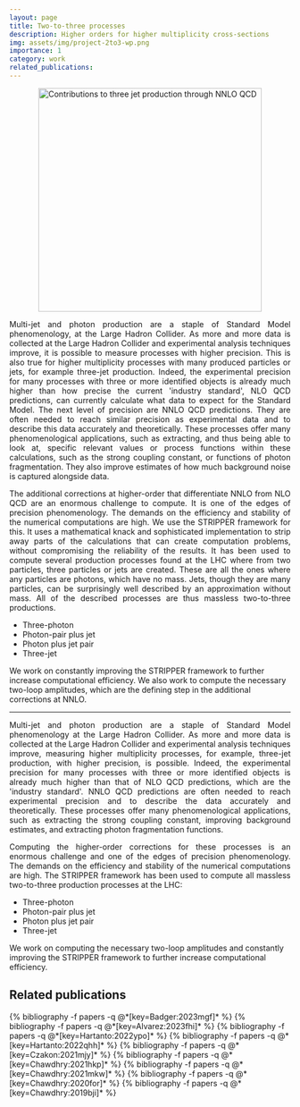 ```yaml
---
layout: page
title: Two-to-three processes
description: Higher orders for higher multiplicity cross-sections
img: assets/img/project-2to3-wp.png
importance: 1
category: work
related_publications:
---
```


<img src="../../assets/img/project-2to3.png" alt="Contributions to three jet production through NNLO QCD" style="width:400px;display:block;margin-left:auto;margin-right:auto;">

<p align="justify">
Multi-jet and photon production are a staple of Standard Model phenomenology,  at the Large Hadron Collider. As more and more data is collected at the Large Hadron Collider and experimental analysis techniques improve, it is possible to measure processes with higher precision. This is also true for higher multiplicity processes with many produced particles or jets, for example three-jet production. Indeed, the experimental precision for many processes with three or more identified objects is already much higher than how precise the current 'industry standard', NLO QCD predictions, can currently calculate what data to expect for the Standard Model. 
The next level of precision are NNLO QCD predictions. They are often needed to reach similar precision as experimental data and to describe this data accurately and theoretically. These processes offer many phenomenological applications, such as extracting, and thus being able to look at, specific relevant values or process functions within these calculations, such as the strong coupling constant, or functions of photon fragmentation. They also improve estimates of how much background noise is captured alongside data.
</p>

<p align="justify">
The additional corrections at higher-order that differentiate NNLO from NLO QCD are an enormous challenge to compute. It is one of the edges of precision phenomenology. The demands on the efficiency and stability of the numerical computations are high. We use the STRIPPER framework for this. It uses a mathematical knack and sophisticated implementation to strip away parts of the calculations that can create computation problems, without compromising the reliability of the results. It has been used to compute several production processes found at the LHC where from two particles, three particles or jets are created. These are all the ones where any particles are photons, which have no mass. Jets, though they are many particles, can be surprisingly well described by an approximation without mass. All of the described processes are thus massless two-to-three productions.
<ul>
<li> Three-photon </li>
<li> Photon-pair plus jet </li>
<li> Photon plus jet pair </li>
<li> Three-jet </li>
</ul>

We work on constantly improving the STRIPPER framework to further increase computational efficiency. We also work to compute the necessary two-loop amplitudes, which are the defining step in the additional corrections at NNLO.
</p>

---

<p align="justify">
Multi-jet and photon production are a staple of Standard Model phenomenology at the Large Hadron Collider. As more and more data is collected at the Large Hadron Collider and experimental analysis techniques improve, measuring higher multiplicity processes, for example, three-jet production, with higher precision, is possible. Indeed, the experimental precision for many processes with three or more identified objects is already much higher than that of NLO QCD predictions, which are the 'industry standard'. NNLO QCD predictions are often needed to reach experimental precision and to describe the data accurately and theoretically. These processes offer many phenomenological applications, such as extracting the strong coupling constant, improving background estimates, and extracting photon fragmentation functions.
</p>

<p align="justify">
Computing the higher-order corrections for these processes is an enormous challenge and one of the edges of precision phenomenology. The demands on the efficiency and stability of the numerical computations are high. The STRIPPER framework has been used to compute all massless two-to-three production processes at the LHC:
<ul>
<li> Three-photon </li>
<li> Photon-pair plus jet </li>
<li> Photon plus jet pair </li>
<li> Three-jet </li>
</ul>
We work on computing the necessary two-loop amplitudes and constantly improving the STRIPPER framework to further increase computational efficiency.
</p>


<h2> Related publications </h2>
<div class="publications">
  {% bibliography -f papers -q @*[key=Badger:2023mgf]* %}
  {% bibliography -f papers -q @*[key=Alvarez:2023fhi]* %}
  {% bibliography -f papers -q @*[key=Hartanto:2022ypo]* %}
  {% bibliography -f papers -q @*[key=Hartanto:2022qhh]* %}
  {% bibliography -f papers -q @*[key=Czakon:2021mjy]* %}
  {% bibliography -f papers -q @*[key=Chawdhry:2021hkp]* %}
  {% bibliography -f papers -q @*[key=Chawdhry:2021mkw]* %}
  {% bibliography -f papers -q @*[key=Chawdhry:2020for]* %}
  {% bibliography -f papers -q @*[key=Chawdhry:2019bji]* %}
</div>
